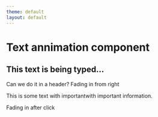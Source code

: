 ```yaml
---
theme: default
layout: default
---
```


# Text annimation component

## <text-typewriter duration="3000" delay="1000" cursor>This text is being typed...</text-typewriter>

Can we do it in a header? <fade-in direction="right" duration="2000" delay="1000">Fading in from right</fade-in>

This is some text <dt-hide>with important</dt-hide><dt-show><text-highlight highlight-color="rgba(250, 204, 21, 0.5)" direction="left-to-right">with important</text-highlight></dt-show> information.

<dt-show>

<fade-in direction="none" duration="2000">Fading in after click</fade-in>
<fade-in absolute direction="none" duration="2000">
<dt-arrow x1="0" y1="270" x2="640" y2="270" line-color="#b18a00" line-width="3" arrow-head="start"></dt-arrow>
</fade-in>

</dt-show>
